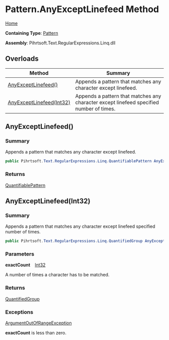 # Pattern\.AnyExceptLinefeed Method

[Home](../../../../../../README.md)

**Containing Type**: [Pattern](../README.md)

**Assembly**: Pihrtsoft\.Text\.RegularExpressions\.Linq\.dll

## Overloads

| Method | Summary |
| ------ | ------- |
| [AnyExceptLinefeed()](#Pihrtsoft_Text_RegularExpressions_Linq_Pattern_AnyExceptLinefeed) | Appends a pattern that matches any character except linefeed\. |
| [AnyExceptLinefeed(Int32)](#Pihrtsoft_Text_RegularExpressions_Linq_Pattern_AnyExceptLinefeed_System_Int32_) | Appends a pattern that matches any character except linefeed specified number of times\. |

## AnyExceptLinefeed\(\) <a name="Pihrtsoft_Text_RegularExpressions_Linq_Pattern_AnyExceptLinefeed"></a>

### Summary

Appends a pattern that matches any character except linefeed\.

```csharp
public Pihrtsoft.Text.RegularExpressions.Linq.QuantifiablePattern AnyExceptLinefeed()
```

### Returns

[QuantifiablePattern](../../QuantifiablePattern/README.md)

## AnyExceptLinefeed\(Int32\) <a name="Pihrtsoft_Text_RegularExpressions_Linq_Pattern_AnyExceptLinefeed_System_Int32_"></a>

### Summary

Appends a pattern that matches any character except linefeed specified number of times\.

```csharp
public Pihrtsoft.Text.RegularExpressions.Linq.QuantifiedGroup AnyExceptLinefeed(int exactCount)
```

### Parameters

**exactCount** &ensp; [Int32](https://docs.microsoft.com/en-us/dotnet/api/system.int32)

A number of times a character has to be matched\.

### Returns

[QuantifiedGroup](../../QuantifiedGroup/README.md)

### Exceptions

[ArgumentOutOfRangeException](https://docs.microsoft.com/en-us/dotnet/api/system.argumentoutofrangeexception)

**exactCount** is less than zero\.

